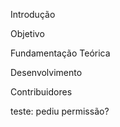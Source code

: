 Introdução


Objetivo


Fundamentação Teórica


Desenvolvimento


Contribuidores



teste: pediu permissão?
